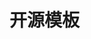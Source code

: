 # 开源模板
<script setup>
    import { openSourceList } from './navs/openSource'
</script>

<CardList2 :cardList="openSourceList"/>